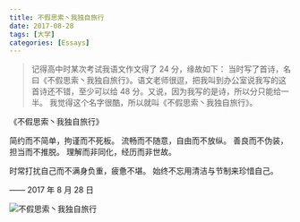```yaml
---
title: 不假思索丶我独自旅行
date: 2017-08-28
tags: [大学]
categories: [Essays]
---
```


> 记得高中时某次考试我语文作文得了 24 分，缘故如下：
> 当时写了首诗，名曰《不假思索丶我独自旅行》。语文老师很逗，把我叫到办公室说我写的这首诗还不错，至少可以给 48 分。又说，因为我写的是诗，所以分只能给一半。
> 我觉得这个名字很酷，所以就叫《不假思索丶我独自旅行》。

《不假思索丶我独自旅行》

简约而不简单，拘谨而不死板。
流畅而不随意，自由而不放纵。
善良而不伪装，担当而不推脱。
理解而非同化，经历而非世故。

时常打扰自己而不满身负重，疲惫不堪。
始终不忘用清洁与节制来珍惜自己。

—— 2017 年 8 月 28 日

![不假思索丶我独自旅行](/images/不假思索.png)